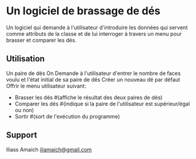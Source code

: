 # Un logiciel de brassage de dés
Un logiciel qui demande à l'utilisateur d'introduire les données qui servent comme attributs de la classe et de lui interroger à travers un menu pour brasser et comparer les dés.

## Utilisation
Un paire de dés
On Demande à l'utilisateur d'entrer le nombre de faces voulu et l'état initial de sa paire de dés 
Créer un nouveau dé par défaut
Offrir le menu utilisateur suivant:
- Brasser les dés #(affiche le résultat des deux paires de dés)
- Comparer les dés #(indique si la paire de l'utilisateur est supérieur/égal ou non)
- Sortir #(sort de l'exécution du programme)

## Support
Iliass Amaich iliamaich@gmail.com

